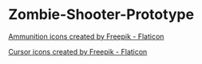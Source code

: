 # Zombie-Shooter-Prototype
<a href="https://www.flaticon.com/free-icons/ammunition" title="ammunition icons">Ammunition icons created by Freepik - Flaticon</a> 

<a href="https://www.flaticon.com/free-icons/cursor" title="cursor icons">Cursor icons created by Freepik - Flaticon</a>
